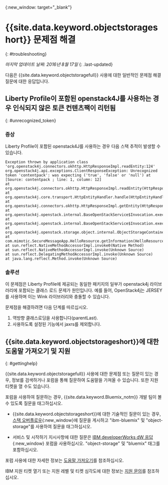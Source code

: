 {:new_window: target="_blank"}

# {{site.data.keyword.objectstorageshort}} 문제점 해결
{: #troubleshooting}

*마지막 업데이트 날짜: 2016년 8월 17일*
{: .last-updated}

다음은 {{site.data.keyword.objectstoragefull}} 사용에 대한 일반적인 문제점 해결 질문에 대한 응답입니다.

## Liberty Profile이 포함된 openstack4J를 사용하는 경우 인식되지 않은 토큰 컨텐츠팩이 리턴됨
{: #unrecognized_token}

### 증상

Liberty Profile이 포함된 openstack4J를 사용하는 경우 다음 스택 추적이 발생할 수 있습니다. 

    Exception thrown by application class 'org.openstack4j.connectors.okhttp.HttpResponseImpl.readEntity:124'
    org.openstack4j.api.exceptions.ClientResponseException: Unrecognized token 'contentpack': was expecting ('true', 'false' or 'null') at [Source: contentpack ; line: 1, column: 12]
    at org.openstack4j.connectors.okhttp.HttpResponseImpl.readEntity(HttpResponseImpl.java:124)
    at org.openstack4j.core.transport.HttpEntityHandler.handle(HttpEntityHandler.java:56)
    at org.openstack4j.connectors.okhttp.HttpResponseImpl.getEntity(HttpResponseImpl.java:68)
    at org.openstack4j.openstack.internal.BaseOpenStackService$Invocation.execute(BaseOpenStackService.java:169)
    at org.openstack4j.openstack.internal.BaseOpenStackService$Invocation.execute(BaseOpenStackService.java:163)
    at org.openstack4j.openstack.storage.object.internal.ObjectStorageContainerServiceImpl.list(ObjectStorageContainerServiceImpl.java:41)
    at com.mimotic.SecureMessageApp.HelloResource.getInformation(HelloResource.java:47)
    at sun.reflect.NativeMethodAccessorImpl.invoke0(Native Method)
    at sun.reflect.NativeMethodAccessorImpl.invoke(Unknown Source)
    at sun.reflect.DelegatingMethodAccessorImpl.invoke(Unknown Source)
    at java.lang.reflect.Method.invoke(Unknown Source)

### 솔루션

이 문제점은 Liberty Profile에 제공되는 동일한 패키지의 일부가 openstack4j 라이브러리에 포함되는 클래스 로드 문제가 원인입니다. 예를 들어, OpenStack4j는 JERSEY를 사용하며 이는 Wink 라이브러리와 충돌할 수 있습니다. 

문제점을 해결하려면 다음 단계를 따르십시오. 

1. 역방향 클래스로딩을 사용합니다(parentLast).
2. 사용하도록 설정된 기능에서 jaxrs를 제외합니다. 

## {{site.data.keyword.objectstorageshort}}에 대한 도움말 가져오기 및 지원
{: #gettinghelp}

{{site.data.keyword.objectstoragefull}} 사용에 대한 문제점 또는 질문이 있는 경우, 정보를 검색하거나 포럼을 통해 질문하여 도움말을 가져올 수 있습니다. 또한 지원 티켓을 열 수도 있습니다.

포럼을 사용하여 질문하는 경우, {{site.data.keyword.Bluemix_notm}} 개발 팀이 볼 수 있도록 질문을 태그하십시오.

* {{site.data.keyword.objectstorageshort}}에 대한 기술적인 질문이 있는 경우, [스택 오버플로우](http://stackoverflow.com/search?q=object-storage+ibm-bluemix){:new_window}에 질문을 게시하고 "ibm-bluemix" 및 "object-storage"를 사용하여 질문을 태그하십시오.
<!--Insert the appropriate dW Answers tag for your service for <service_keyword> in URL below:  -->
* 서비스 및 시작하기 지시사항에 대한 질문은 [IBM developerWorks dW 응답](https://developer.ibm.com/answers/topics/object-storage/?smartspace=bluemix){:new_window} 포럼을 사용하십시오. "object-storage" 및 "bluemix" 태그를 포함하십시오.

포럼 사용에 대한 자세한 정보는 [도움말 가져오기](https://console.ng.bluemix.net/docs/support/index.html#getting-help)를 참조하십시오.

IBM 지원 티켓 열기 또는 지원 레벨 및 티켓 심각도에 대한 정보는 [지원 문의](https://console.ng.bluemix.net/docs/support/index.html#contacting-support)를 참조하십시오.
